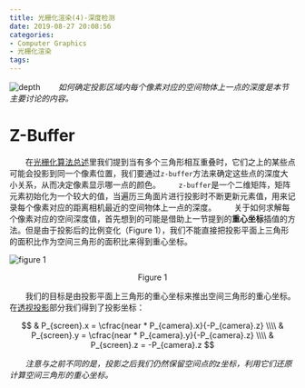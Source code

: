 ```yaml
---
title: 光栅化渲染(4)-深度检测
date: 2019-08-27 20:08:56
categories:
- Computer Graphics
- 光栅化渲染
tags:
---
```


![depth](/depth.png)
　　*如何确定投影区域内每个像素对应的空间物体上一点的深度是本节主要讨论的内容。*
# Z-Buffer
　　在[光栅化算法总述](https://ain-crad.github.io/2019/08/10/%E5%85%89%E6%A0%85%E5%8C%96%E6%B8%B2%E6%9F%93-1-%E7%AE%97%E6%B3%95%E6%80%BB%E8%BF%B0/#more)里我们提到当有多个三角形相互重叠时，它们之上的某些点可能会投影到同一个像素位置，我们要通过``z-buffer``方法来确定这些点的深度大小关系，从而决定像素显示哪一点的颜色。
　　``z-buffer``是一个二维矩阵，矩阵元素初始化为一个较大的值，当遍历三角面片进行投影时不断更新元素值，用来记录每个像素对应的距离相机最近的空间物体上一点的深度。
　　关于如何求解每个像素对应的空间深度值，首先想到的可能是借助上一节提到的**重心坐标**插值的方法。但是由于投影后的比例变化（Figure 1），我们不能直接把投影平面上三角形的面积比作为空间三角形的面积比来得到重心坐标。

![figure 1](/figure1.png)
<center>Figure 1</center>

　　我们的目标是由投影平面上三角形的重心坐标来推出空间三角形的重心坐标。在[透视投影](https://ain-crad.github.io/2019/08/11/%E5%85%89%E6%A0%85%E5%8C%96%E6%B8%B2%E6%9F%93-2-%E9%80%8F%E8%A7%86%E6%8A%95%E5%BD%B1/)部分我们得到了投影坐标：

$$
 & P_{screen}.x = \cfrac{near * P_{camera}.x}{-P_{camera}.z} \\\\
 & P_{screen}.y = \cfrac{near * P_{camera}.y}{-P_{camera}.z} \\\\
 & P_{screen}.z = -P_{camera}.z
$$

　　*注意与之前不同的是，投影之后我们仍然保留空间点的z坐标，利用它们还原计算空间三角形的重心坐标。*
　　